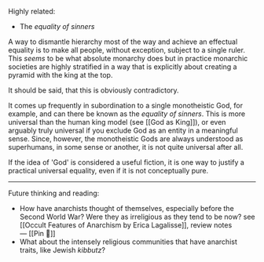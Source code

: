 Highly related:
* The *equality of sinners*

A way to dismantle hierarchy most of the way and achieve an effectual equality is to make all people, without exception, subject to a single ruler. This _seems_ to be what absolute monarchy does but in practice monarchic societies are highly stratified in a way that is explicitly about creating a pyramid with the king at the top.

It should be said, that this is obviously contradictory.

It comes up frequently in subordination to a single monotheistic God, for example, and can there be known as the *equality of sinners*. This is more universal than the human king model (see [[God as King]]), or even arguably truly universal if you exclude God as an entity in a meaningful sense. Since, however, the monotheistic Gods are always understood as superhumans, in some sense or another, it is not quite universal after all.

If the idea of 'God' is considered a useful fiction, it is one way to justify a practical universal equality, even if it is not conceptually pure.

---

Future thinking and reading:

* How have anarchists thought of themselves, especially before the Second World War? Were they as irreligious as they tend to be now? see [[Occult Features of Anarchism by Erica Lagalisse]], review notes — [[Pin 📌]]
* What about the intensely religious communities that have anarchist traits, like Jewish *kibbutz*?